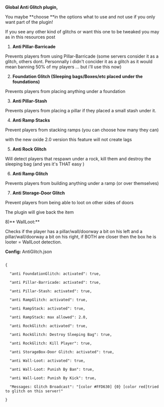 **Global Anti Glitch plugin,**

You maybe **choose **in the options what to use and not use if you only want part of the plugin!


If you see any other kind of glitchs or want this one to be tweaked you may as in this resources post 
1) **Anti Pillar-Barricade**

Prevents players from using Pillar-Barricade (some servers consider it as a glitch, others dont. Personnally i didn't concider it as a glitch as it would mean banning 50% of my players ... but i'll use this now)



2) **Foundation Glitch (Sleeping bags/Boxes/etc placed under the foundations)**

Prevents players from placing anything under a foundation



3) **Anti Pillar-Stash**

Prevents players from placing a pillar if they placed a small stash under it.



4) **Anti Ramp Stacks**

Prevent players from stacking ramps (you can choose how many they can)

with the new oxide 2.0 version this feature will not create lags



5) **Anti Rock Glitch**

Will detect players that respawn under a rock, kill them and destroy the sleeping bag (and yes it's THAT easy )



6) **Anti Ramp Glitch**

Prevents players from building anything under a ramp (or over themselves)



7) **Anti Storage-Door Glitch**

Prevent players from being able to loot on other sides of doors

The plugin will give back the item



8)** WallLoot:**

Checks if the player has a pillar/wall/doorway a bit on his left and a pillar/wall/doorway a bit on his right, if BOTH are closer then the box he is looter = WallLoot detection.


**Config:** AntiGlitch.json

````

{

  "anti FoundationGlitch: activated": true,

  "anti Pillar-Barricade: activated": true,

  "anti Pillar-Stash: activated": true,

  "anti RampGlitch: activated": true,

  "anti RampStack: activated": true,

  "anti RampStack: max allowed": 2.0,

  "anti RockGlitch: activated": true,

  "anti RockGlitch: Destroy Sleeping Bag": true,

  "anti RockGlitch: Kill Player": true,

  "anti StorageBox-Door Glitch: activated": true,

  "anti Wall-Loot: activated": true,

  "anti Wall-Loot: Punish By Ban": true,

  "anti Wall-Loot: Punish By Kick": true,

  "Messages: Glitch Broadcast": "[color #FFD630] {0} [color red]tried to glitch on this server!"

}

 
````